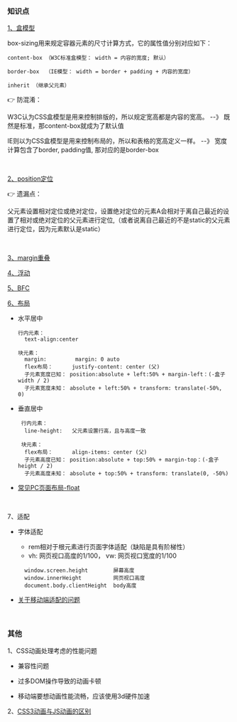 ### 知识点

[1、盒模型](https://www.zhangxinxu.com/wordpress/2016/09/talking-about-css-margin-box/)
  
   
  box-sizing用来规定容器元素的尺寸计算方式，它的属性值分别对应如下：
  
    content-box （W3C标准盒模型： width = 内容的宽度; 默认）

    border-box  （IE模型： width = border + padding + 内容的宽度）

    inherit （继承父元素）
  
👉 防混淆：
  
  W3C认为CSS盒模型是用来控制排版的，所以规定宽高都是内容的宽高。 --》 既然是标准，那content-box就成为了默认值
  
  IE则以为CSS盒模型是用来控制布局的，所以和表格的宽高定义一样。  --》 宽度计算包含了border, padding值, 那对应的是border-box
  
<br/>

[2、position定位](https://www.ruanyifeng.com/blog/2019/11/css-position.html)

👉 遗漏点：

父元素设置相对定位或绝对定位，设置绝对定位的元素A会相对于离自己最近的设置了相对或绝对定位的父元素进行定位,（或者说离自己最近的不是static的父元素进行定位，因为元素默认是static）
    

<br/>

[3、margin重叠](https://github.com/yang1212/collection-about/issues/17)

[4、浮动](https://github.com/yang1212/collection-about/issues/19)

[5、BFC](https://juejin.im/post/5a4dbe026fb9a0452207ebe6)

[6、布局](https://www.cnblogs.com/Tiboo/p/7617453.html)

  * 水平居中

    ````
    行内元素：     
      text-align:center

    块元素：
      margin:         margin: 0 auto
      flex布局：      justify-content: center (父)
      子元素宽度已知： position:absolute + left:50% + margin-left：(-盒子width / 2)
      子元素宽度未知： absolute + left:50% + transform: translate(-50%, 0) 
    ````
  
  * 垂直居中
  
    ````
     行内元素：     
      line-height:   父元素设置行高，且与高度一致

     块元素：
      flex布局：      align-items: center (父)
      子元素高度已知： position:absolute + top:50% + margin-top：(-盒子height / 2)
      子元素高度未知： absolute + top:50% + transform: translate(0, -50%)
    ````  

  * [常见PC页面布局-float](https://www.cnblogs.com/Tiboo/p/6817185.html)
  
<br/>

7、适配
  * 字体适配
    * rem相对于根元素进行页面字体适配（缺陷是具有阶梯性）
    * vh: 网页视口高度的1/100， vw: 网页视口宽度的1/100
    ````
      window.screen.height        屏幕高度
      window.innerHeight          网页视口高度
      document.body.clientHeight  body高度
    ````

  * [关于移动端适配的问题](https://www.cnblogs.com/Tiboo/p/12273842.html)

<br/>

### 其他

1、CSS动画处理考虑的性能问题

* 兼容性问题

* 过多DOM操作导致的动画卡顿

* 移动端要想动画性能流畅，应该使用3d硬件加速


2、[CSS3动画与JS动画的区别](https://www.cnblogs.com/shuaishuaidejun/p/7444711.html)

    
